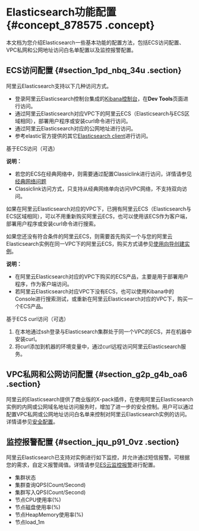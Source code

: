 # Elasticsearch功能配置 {#concept_878575 .concept}

本文档为您介绍Elasticsearch一些基本功能的配置方法，包括ECS访问配置、VPC私网和公网地址访问白名单配置以及监控报警配置。

## ECS访问配置 {#section_1pd_nbq_34u .section}

阿里云Elasticsearch支持以下几种访问方式。

-   登录阿里云Elasticsearch控制台集成的[Kibana控制台](../../../../intl.zh-CN/用户指南/可视化控制/Kibana/登录Kibana控制台.md#)，在**Dev Tools**页面进行访问。
-   通过阿里云Elasticsearch对应VPC下的阿里云ECS（Elasticsearch与ECS区域相同），部署用户程序或安装curl命令进行访问。
-   通过阿里云Elasticsearch对应的公网地址进行访问。
-   参考elastic官方提供的其它[Elasticsearch client](https://www.elastic.co/guide/en/elasticsearch/client/index.html)进行访问。

基于ECS访问（可选）

**说明：** 

-   若您的ECS在经典网络中，则需要通过配置Classiclink进行访问，详情请参见 [经典网络问题](https://help.aliyun.com/document_detail/61359.html)
-   Classiclink访问方式，只支持从经典网络单向访问VPC网络，不支持双向访问。

如果在阿里云Elasticsearch对应的VPC下，已拥有阿里云ECS（Elasticsearch与ECS区域相同），可以不用重新购买阿里云ECS，也可以使用该ECS作为客户端，部署用户程序或安装curl命令进行搜索。

如果您还没有符合条件的阿里云ECS，则需要首先购买一个与您的阿里云Elasticsearch实例在同一VPC下的阿里云ECS，购买方式请参见[使用向导创建实例](../../../../intl.zh-CN/实例/创建实例/使用向导创建实例.md#)。

**说明：** 

-   在阿里云Elasticsearch对应的VPC下购买的ECS产品，主要是用于部署用户程序，作为客户端访问。
-   若阿里云Elasticsearch对应VPC下没有ECS，也可以使用Kibana中的Console进行搜索测试，或重新在阿里云Elasticsearch对应的VPC下，购买一个ECS产品。

基于ECS curl访问（可选） 

1.  在本地通过ssh登录与Elasticsearch集群处于同一个VPC的ECS，并在机器中安装curl。
2.  将curl添加到机器的环境变量中，通过curl远程访问阿里云Elasticsearch服务。

## VPC私网和公网访问配置 {#section_g2p_g4b_oa6 .section}

阿里云的Elasticsearch提供了商业版的X-pack插件，在使用阿里云Elasticsearch实例的内网或公网域名地址访问服务时，增加了进一步的安全控制。用户可以通过配置VPC私网或公网地址访问白名单来控制对阿里云Elasticsearch实例的访问。详情请参见[安全配置](../../../../intl.zh-CN/用户指南/实例管理/安全配置.md#)。

## 监控报警配置 {#section_jqu_p91_0vz .section}

阿里云Elasticsearch已支持对实例进行如下监控，并允许通过短信报警。可根据您的需求，自定义报警阈值。详情请参见[ES云监控报警](../../../../intl.zh-CN/监控报警/阿里云Elasticsearch云监控报警.md)进行配置。

-   集群状态
-   集群查询QPS\(Count/Second\)
-   集群写入QPS\(Count/Second\)
-   节点CPU使用率\(%\)
-   节点磁盘使用率\(%\)
-   节点HeapMemory使用率\(%\)
-   节点load\_1m

